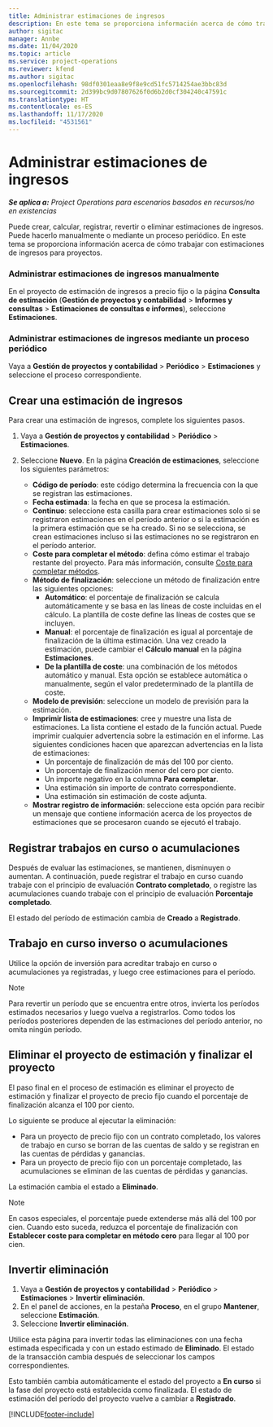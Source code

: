 ```yaml
---
title: Administrar estimaciones de ingresos
description: En este tema se proporciona información acerca de cómo trabajar con estimaciones de ingresos para proyectos.
author: sigitac
manager: Annbe
ms.date: 11/04/2020
ms.topic: article
ms.service: project-operations
ms.reviewer: kfend
ms.author: sigitac
ms.openlocfilehash: 98df0301eaa8e9f8e9cd51fc5714254ae3bbc83d
ms.sourcegitcommit: 2d399bc9d07807626f0d6b2d0cf304240c47591c
ms.translationtype: HT
ms.contentlocale: es-ES
ms.lasthandoff: 11/17/2020
ms.locfileid: "4531561"
---
```

# <a name="manage-revenue-estimates"></a>Administrar estimaciones de ingresos

_**Se aplica a:** Project Operations para escenarios basados en recursos/no en existencias_

Puede crear, calcular, registrar, revertir o eliminar estimaciones de ingresos. Puede hacerlo manualmente o mediante un proceso periódico. En este tema se proporciona información acerca de cómo trabajar con estimaciones de ingresos para proyectos.

### <a name="manage-revenue-estimates-manually"></a>Administrar estimaciones de ingresos manualmente

En el proyecto de estimación de ingresos a precio fijo o la página **Consulta de estimación** (**Gestión de proyectos y contabilidad** > **Informes y consultas** > **Estimaciones de consultas e informes**), seleccione **Estimaciones**.

### <a name="manage-revenue-estimates-using-a-periodic-process"></a>Administrar estimaciones de ingresos mediante un proceso periódico

Vaya a **Gestión de proyectos y contabilidad** > **Periódico** > **Estimaciones** y seleccione el proceso correspondiente.

## <a name="create-a-revenue-estimate"></a>Crear una estimación de ingresos

Para crear una estimación de ingresos, complete los siguientes pasos. 

1. Vaya a **Gestión de proyectos y contabilidad** > **Periódico** > **Estimaciones**.
2. Seleccione **Nuevo**. En la página **Creación de estimaciones**, seleccione los siguientes parámetros:

   - **Código de período**: este código determina la frecuencia con la que se registran las estimaciones.
   - **Fecha estimada**: la fecha en que se procesa la estimación.
   - **Continuo**: seleccione esta casilla para crear estimaciones solo si se registraron estimaciones en el período anterior o si la estimación es la primera estimación que se ha creado. Si no se selecciona, se crean estimaciones incluso si las estimaciones no se registraron en el período anterior.
   - **Coste para completar el método**: defina cómo estimar el trabajo restante del proyecto. Para más información, consulte [Coste para completar métodos](cost-complete-methods.md).
   - **Método de finalización**: seleccione un método de finalización entre las siguientes opciones:
     - **Automático**: el porcentaje de finalización se calcula automáticamente y se basa en las líneas de coste incluidas en el cálculo. La plantilla de coste define las líneas de costes que se incluyen.
     - **Manual**: el porcentaje de finalización es igual al porcentaje de finalización de la última estimación. Una vez creado la estimación, puede cambiar el **Cálculo manual** en la página **Estimaciones**.
     - **De la plantilla de coste**: una combinación de los métodos automático y manual. Esta opción se establece automática o manualmente, según el valor predeterminado de la plantilla de coste.
   - **Modelo de previsión**: seleccione un modelo de previsión para la estimación.
   - **Imprimir lista de estimaciones**: cree y muestre una lista de estimaciones. La lista contiene el estado de la función actual. Puede imprimir cualquier advertencia sobre la estimación en el informe. Las siguientes condiciones hacen que aparezcan advertencias en la lista de estimaciones:
     - Un porcentaje de finalización de más del 100 por ciento.
     - Un porcentaje de finalización menor del cero por ciento.
     - Un importe negativo en la columna **Para completar**.
     - Una estimación sin importe de contrato correspondiente.
     - Una estimación sin estimación de coste adjunta.
   - **Mostrar registro de información**: seleccione esta opción para recibir un mensaje que contiene información acerca de los proyectos de estimaciones que se procesaron cuando se ejecutó el trabajo.


## <a name="post-wip-or-accruals"></a>Registrar trabajos en curso o acumulaciones

Después de evaluar las estimaciones, se mantienen, disminuyen o aumentan. A continuación, puede registrar el trabajo en curso cuando trabaje con el principio de evaluación **Contrato completado**, o registre las acumulaciones cuando trabaje con el principio de evaluación **Porcentaje completado**.
  
El estado del período de estimación cambia de **Creado** a **Registrado**.

## <a name="reverse-wip-or-accruals"></a>Trabajo en curso inverso o acumulaciones

Utilice la opción de inversión para acreditar trabajo en curso o acumulaciones ya registradas, y luego cree estimaciones para el período.

> [!NOTE]
> Para revertir un período que se encuentra entre otros, invierta los períodos estimados necesarios y luego vuelva a registrarlos. Como todos los períodos posteriores dependen de las estimaciones del período anterior, no omita ningún período.

## <a name="eliminate-the-estimate-project-and-finish-the-project"></a>Eliminar el proyecto de estimación y finalizar el proyecto

El paso final en el proceso de estimación es eliminar el proyecto de estimación y finalizar el proyecto de precio fijo cuando el porcentaje de finalización alcanza el 100 por ciento.

Lo siguiente se produce al ejecutar la eliminación:

- Para un proyecto de precio fijo con un contrato completado, los valores de trabajo en curso se borran de las cuentas de saldo y se registran en las cuentas de pérdidas y ganancias.
- Para un proyecto de precio fijo con un porcentaje completado, las acumulaciones se eliminan de las cuentas de pérdidas y ganancias.

La estimación cambia el estado a **Eliminado**.

> [!NOTE]
> En casos especiales, el porcentaje puede extenderse más allá del 100 por cien. Cuando esto suceda, reduzca el porcentaje de finalización con **Establecer coste para completar en método cero** para llegar al 100 por cien.

## <a name="reverse-elimination"></a>Invertir eliminación

1. Vaya a **Gestión de proyectos y contabilidad** > **Periódico** > **Estimaciones** > **Invertir eliminación**. 
2. En el panel de acciones, en la pestaña **Proceso**, en el grupo **Mantener**, seleccione **Estimación**. 
3. Seleccione **Invertir eliminación**.

Utilice esta página para invertir todas las eliminaciones con una fecha estimada especificada y con un estado estimado de **Eliminado**. El estado de la transacción cambia después de seleccionar los campos correspondientes.

Esto también cambia automáticamente el estado del proyecto a **En curso** si la fase del proyecto está establecida como finalizada. El estado de estimación del período del proyecto vuelve a cambiar a **Registrado**.


[!INCLUDE[footer-include](../includes/footer-banner.md)]